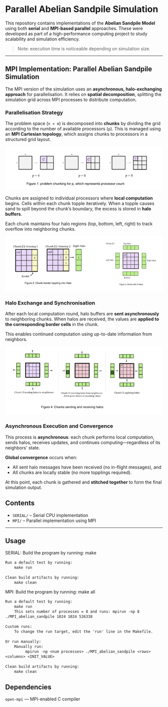 # Parallel Abelian Sandpile Simulation

This repository contains implementations of the **Abelian Sandpile Model** using both **serial** and **MPI-based parallel** approaches. These were developed as part of a high-performance computing project to study scalability and simulation efficiency.

> Note: execution time is noticeable depending on simulation size. 
---

## MPI Implementation: Parallel Abelian Sandpile Simulation

The MPI version of the simulation uses an **asynchronous, halo-exchanging approach** for parallelisation. It relies on **spatial decomposition**, splitting the simulation grid across MPI processes to distribute computation.

### Parallelisation Strategy

The problem space (`n × m`) is decomposed into **chunks** by dividing the grid according to the number of available processors (`p`). This is managed using an **MPI Cartesian topology**, which assigns chunks to processors in a structured grid layout.

![MPI Topology and Chunk Decomposition](./screenshots/algo1.png)

Chunks are assigned to individual processors where **local computation** begins. Cells within each chunk topple iteratively. When a topple causes sand to spill beyond the chunk’s boundary, the excess is stored in **halo buffers**.

Each chunk maintains four halo regions (top, bottom, left, right) to track overflow into neighboring chunks.

![Halo Buffers for Border Exchanges](./screenshots/algo2.png)

### Halo Exchange and Synchronisation

After each local computation round, halo buffers are **sent asynchronously** to neighboring chunks. When halos are received, the values are **applied to the corresponding border cells** in the chunk.

This enables continued computation using up-to-date information from neighbors.

![Applying Received Halos](./screenshots/algo3.png)

### Asynchronous Execution and Convergence

This process is **asynchronous**: each chunk performs local computation, sends halos, receives updates, and continues computing—regardless of its neighbors' state.

**Global convergence** occurs when:
- All sent halo messages have been received (no in-flight messages), and
- All chunks are locally stable (no more topplings required).

At this point, each chunk is gathered and **stitched together** to form the final simulation output.

##  Contents

- `SERIAL/` – Serial CPU implementation  
- `MPI/` – Parallel implementation using MPI  

---

##  Usage
SERIAL:
    Build the program by running:
        make

    Run a default test by running:
        make run

    Clean build artifacts by running:
        make clean

MPI:
    Build the program by running:
        make all

    Run a default test by running:
        make run
        This sets number of processes = 8 and runs: mpirun -np 8 ./MPI_abelian_sandpile 1024 1024 526338

    Custom runs:
        To change the run target, edit the 'run' line in the Makefile.
    
    Or run manually:
        Manually run:
             mpirun -np <num processes> ./MPI_abelian_sandpile <rows> <columns> <INIT_VALUE>

    Clean build artifacts by running:
        make clean

##  Dependencies

`open-mpi` — MPI-enabled C compiler



